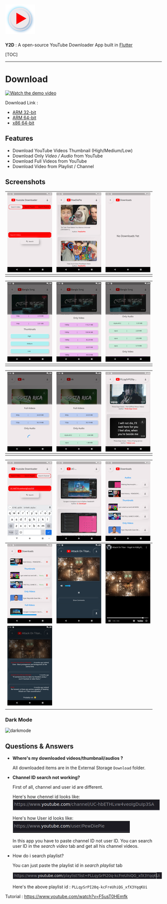 #  <img src="assets/logo/logo.png" alt="logo" width=96  />

**Y2D** : A open-source YouTube Downloader App built in [Flutter](https://github.com/flutter/flutter)

[TOC]



***

# Download

[<img src="/media/Linux/Programming/Flutter/ytdownload/ytdownload/ss/home.png" alt="Watch the demo video" height=500 />](https://www.youtube.com/watch?v=bK68EV-VIyI)



Download Link : 

-  <a href="https://github.com/RomjanHossain/ytdownload-flutter/raw/master/app/app-armeabi-v7a-release.apk">ARM 32-bit</a>
-  <a href="https://github.com/RomjanHossain/ytdownload-flutter/raw/master/app/app-arm64-v8a-release.apk">ARM 64-bit</a>
- <a href="https://github.com/RomjanHossain/ytdownload-flutter/raw/master/app/app-x86_64-release.apk">x86 64-bit</a>

## Features

- Download YouTube Videos Thumbnail (High/Medium/Low)
- Download Only *Video / Audio* from YouTube
- Download Full Videos from YouTube
- Download Video from Playlist / Channel



##  Screenshots

| <img src="ss/home.png" alt="ss1" style="zoom:25%;" /> | <img src="ss/Screenshot_1631447795.png" alt="ss1" style="zoom:25%;" /> | <img src="ss/Screenshot_1631447804.png" alt="ss1" style="zoom:25%;" /> |
| ----------------------------------------------------- | ------------------------------------------------------------ | ------------------------------------------------------------ |
|                                                       |                                                              |                                                              |

| <img src="ss/Screenshot_1631447865.png" alt="ss1" style="zoom:25%;" /> | <img src="ss/Screenshot_1631447882.png" alt="ss1" style="zoom:25%;" /> | <img src="ss/Screenshot_1631447889.png" alt="ss1" style="zoom:25%;" /> |
| ------------------------------------------------------------ | ------------------------------------------------------------ | ------------------------------------------------------------ |
|                                                              |                                                              |                                                              |

| <img src="ss/Screenshot_1631447916.png" alt="ss1" style="zoom:25%;" /> | <img src="ss/Screenshot_1631447919.png" alt="ss1" style="zoom:25%;" /> | <img src="ss/Screenshot_1631447970.png" alt="ss1" style="zoom:25%;" /> |
| ------------------------------------------------------------ | ------------------------------------------------------------ | ------------------------------------------------------------ |
|                                                              |                                                              |                                                              |

| <img src="ss/Screenshot_1631447999.png" alt="ss1" style="zoom:25%;" /> | <img src="ss/Screenshot_1631448253.png" alt="ss1" style="zoom:25%;" /> | <img src="ss/Screenshot_1631448605.png" alt="ss1" style="zoom:25%;" /> |
| ------------------------------------------------------------ | ------------------------------------------------------------ | ------------------------------------------------------------ |
| <img src="ss/Screenshot_1631448617.png" alt="ss1"  style="zoom:25%;"  /> | <img src="ss/Screenshot_1633339104.png" alt="ss1"  style="zoom:25%;"  /> | <img src="ss/Screenshot_1633339119.png" alt="ss1"  style="zoom:25%;"  /> |
| <img src="ss/Screenshot_1633339138.png" alt="ss1" style="zoom:25%;"  /> |                                                              |                                                              |
|                                                              |                                                              |                                                              |





### Dark Mode

![darkmode](ss/darkmode.GIF)

## Questions & Answers 

- **Where's my downloaded videos/thumbnail/audios ?**

  All downloaded items are in the External Storage  `Download` folder.

- **Channel ID search not working?**

  First of all, channel and user id are different.

  Here's how chennel id looks like: <img src="ss/ch.png" alt="ss1">

  Here's how User id looks like:<img src="ss/pe.png" alt="user" />

  In this app you have to paste channel ID not user ID. You can search user ID in the *search video* tab and get all his channel videos.

- How do i search playlist?

  You can just paste the playlist id in *search playlist* tab

  <img src="ss/playlist.png" alt="playlist" />

  Here's the above playlist id : `PLLqySrPI20q-kcFreUhiQG_xfX3YqqKUi`

  



Tutorial : https://www.youtube.com/watch?v=F5usT0HEmfk
